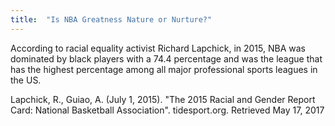```yaml
---
title:  "Is NBA Greatness Nature or Nurture?"
---
```


According to racial equality activist Richard Lapchick, in 2015, NBA was dominated by black players with a 74.4 percentage and was the league that has the highest percentage among all major professional sports leagues in the US. 

Lapchick, R., Guiao, A. (July 1, 2015). "The 2015 Racial and Gender Report Card: National Basketball Association". tidesport.org. Retrieved May 17, 2017



